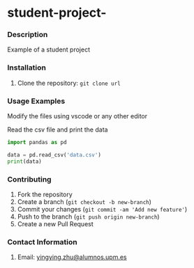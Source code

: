 # student-project-

### Description

Example of a student project


### Installation

1. Clone the repository: `git clone url`

### Usage Examples

Modify the files using vscode or any other editor

Read the csv file and print the data

```python
import pandas as pd

data = pd.read_csv('data.csv')
print(data)
```


### Contributing

1. Fork the repository
2. Create a branch (`git checkout -b new-branch`)
3. Commit your changes (`git commit -am 'Add new feature'`)
4. Push to the branch (`git push origin new-branch`)
5. Create a new Pull Request

### Contact Information

1. Email: yingying.zhu@alumnos.upm.es